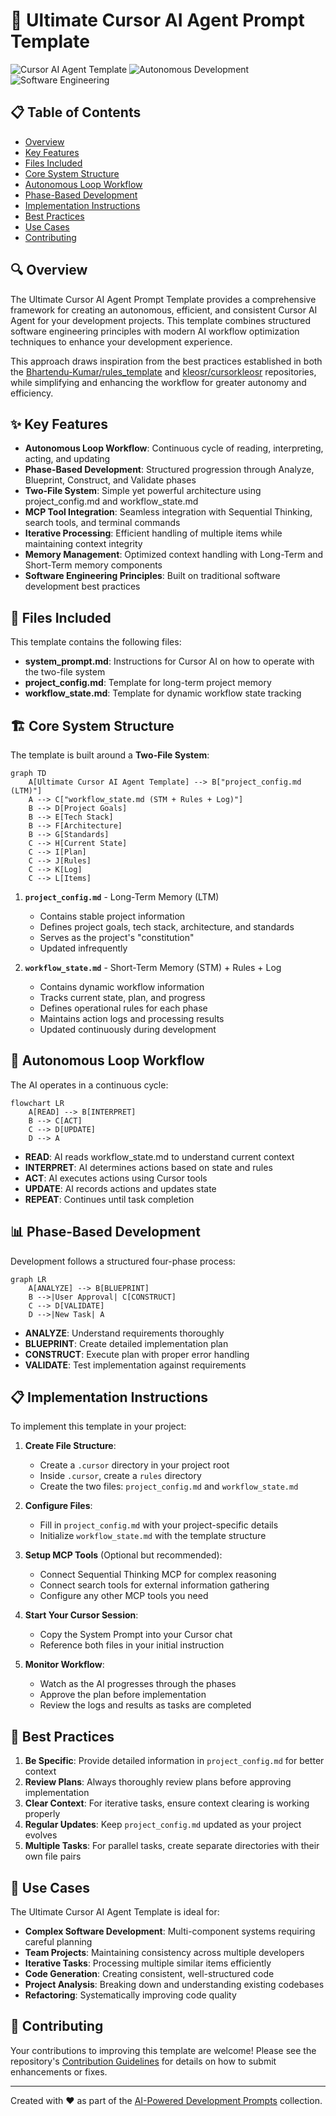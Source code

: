 # 🤖 Ultimate Cursor AI Agent Prompt Template

![Cursor AI Agent Template](https://img.shields.io/badge/Cursor-AI%20Agent-blue?style=for-the-badge&logo=cursor&logoColor=white)
![Autonomous Development](https://img.shields.io/badge/Autonomous-Development-orange?style=for-the-badge)
![Software Engineering](https://img.shields.io/badge/Software-Engineering-green?style=for-the-badge)

## 📋 Table of Contents

- [Overview](#-overview)
- [Key Features](#-key-features)
- [Files Included](#-files-included)
- [Core System Structure](#-core-system-structure)
- [Autonomous Loop Workflow](#-autonomous-loop-workflow)
- [Phase-Based Development](#-phase-based-development)
- [Implementation Instructions](#-implementation-instructions)
- [Best Practices](#-best-practices)
- [Use Cases](#-use-cases)
- [Contributing](#-contributing)

## 🔍 Overview

The Ultimate Cursor AI Agent Prompt Template provides a comprehensive framework for creating an autonomous, efficient, and consistent Cursor AI Agent for your development projects. This template combines structured software engineering principles with modern AI workflow optimization techniques to enhance your development experience.

This approach draws inspiration from the best practices established in both the [Bhartendu-Kumar/rules_template](https://github.com/Bhartendu-Kumar/rules_template) and [kleosr/cursorkleosr](https://github.com/kleosr/cursorkleosr) repositories, while simplifying and enhancing the workflow for greater autonomy and efficiency.

## ✨ Key Features

- **Autonomous Loop Workflow**: Continuous cycle of reading, interpreting, acting, and updating
- **Phase-Based Development**: Structured progression through Analyze, Blueprint, Construct, and Validate phases
- **Two-File System**: Simple yet powerful architecture using project_config.md and workflow_state.md
- **MCP Tool Integration**: Seamless integration with Sequential Thinking, search tools, and terminal commands
- **Iterative Processing**: Efficient handling of multiple items while maintaining context integrity
- **Memory Management**: Optimized context handling with Long-Term and Short-Term memory components
- **Software Engineering Principles**: Built on traditional software development best practices

## 📁 Files Included

This template contains the following files:

- **system_prompt.md**: Instructions for Cursor AI on how to operate with the two-file system
- **project_config.md**: Template for long-term project memory
- **workflow_state.md**: Template for dynamic workflow state tracking

## 🏗️ Core System Structure

The template is built around a **Two-File System**:

```mermaid
graph TD
    A[Ultimate Cursor AI Agent Template] --> B["project_config.md (LTM)"]
    A --> C["workflow_state.md (STM + Rules + Log)"]
    B --> D[Project Goals]
    B --> E[Tech Stack]
    B --> F[Architecture]
    B --> G[Standards]
    C --> H[Current State]
    C --> I[Plan]
    C --> J[Rules]
    C --> K[Log]
    C --> L[Items]
```

1. **`project_config.md`** - Long-Term Memory (LTM)
   - Contains stable project information
   - Defines project goals, tech stack, architecture, and standards
   - Serves as the project's "constitution" 
   - Updated infrequently

2. **`workflow_state.md`** - Short-Term Memory (STM) + Rules + Log
   - Contains dynamic workflow information
   - Tracks current state, plan, and progress
   - Defines operational rules for each phase
   - Maintains action logs and processing results
   - Updated continuously during development

## 🔄 Autonomous Loop Workflow

The AI operates in a continuous cycle:

```mermaid
flowchart LR
    A[READ] --> B[INTERPRET]
    B --> C[ACT]
    C --> D[UPDATE]
    D --> A
```

- **READ**: AI reads workflow_state.md to understand current context
- **INTERPRET**: AI determines actions based on state and rules
- **ACT**: AI executes actions using Cursor tools
- **UPDATE**: AI records actions and updates state
- **REPEAT**: Continues until task completion

## 📊 Phase-Based Development

Development follows a structured four-phase process:

```mermaid
graph LR
    A[ANALYZE] --> B[BLUEPRINT]
    B -->|User Approval| C[CONSTRUCT]
    C --> D[VALIDATE]
    D -->|New Task| A
```

- **ANALYZE**: Understand requirements thoroughly
- **BLUEPRINT**: Create detailed implementation plan
- **CONSTRUCT**: Execute plan with proper error handling
- **VALIDATE**: Test implementation against requirements

## 📋 Implementation Instructions

To implement this template in your project:

1. **Create File Structure**:
   - Create a `.cursor` directory in your project root
   - Inside `.cursor`, create a `rules` directory
   - Create the two files: `project_config.md` and `workflow_state.md`

2. **Configure Files**:
   - Fill in `project_config.md` with your project-specific details
   - Initialize `workflow_state.md` with the template structure

3. **Setup MCP Tools** (Optional but recommended):
   - Connect Sequential Thinking MCP for complex reasoning
   - Connect search tools for external information gathering
   - Configure any other MCP tools you need

4. **Start Your Cursor Session**:
   - Copy the System Prompt into your Cursor chat
   - Reference both files in your initial instruction

5. **Monitor Workflow**:
   - Watch as the AI progresses through the phases
   - Approve the plan before implementation
   - Review the logs and results as tasks are completed

## 🌟 Best Practices

1. **Be Specific**: Provide detailed information in `project_config.md` for better context
2. **Review Plans**: Always thoroughly review plans before approving implementation
3. **Clear Context**: For iterative tasks, ensure context clearing is working properly
4. **Regular Updates**: Keep `project_config.md` updated as your project evolves
5. **Multiple Tasks**: For parallel tasks, create separate directories with their own file pairs

## 💼 Use Cases

The Ultimate Cursor AI Agent Template is ideal for:

- **Complex Software Development**: Multi-component systems requiring careful planning
- **Team Projects**: Maintaining consistency across multiple developers
- **Iterative Tasks**: Processing multiple similar items efficiently
- **Code Generation**: Creating consistent, well-structured code
- **Project Analysis**: Breaking down and understanding existing codebases
- **Refactoring**: Systematically improving code quality

## 🤝 Contributing

Your contributions to improving this template are welcome! Please see the repository's [Contribution Guidelines](../../CONTRIBUTING.md) for details on how to submit enhancements or fixes.

---

Created with ❤️ as part of the [AI-Powered Development Prompts](https://github.com/BjornMelin/ai-powered-development-prompts) collection.
